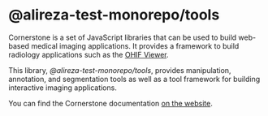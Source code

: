 # @alireza-test-monorepo/tools

Cornerstone is a set of JavaScript libraries that can be used to build web-based medical imaging applications. It provides a framework to build radiology applications such as the [OHIF Viewer](https://ohif.org/).

This library, _@alireza-test-monorepo/tools_, provides manipulation, annotation, and segmentation tools as well as a tool framework for building interactive imaging applications.

You can find the Cornerstone documentation [on the website](https://cornerstonejs.org/).
